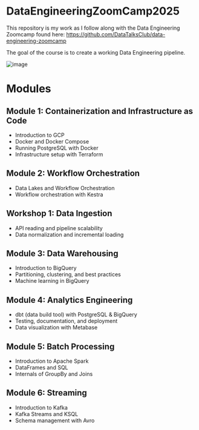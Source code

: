 # DataEngineeringZoomCamp2025
This repository is my work as I follow along with the Data Engineering Zoomcamp found here: https://github.com/DataTalksClub/data-engineering-zoomcamp

The goal of the course is to create a working Data Engineering pipeline. 

![image](https://github.com/user-attachments/assets/ad9cfca8-3d4e-4d9b-ba8e-943c1f5157ee)

# Modules

## Module 1: Containerization and Infrastructure as Code
- Introduction to GCP
- Docker and Docker Compose
- Running PostgreSQL with Docker
- Infrastructure setup with Terraform

## Module 2: Workflow Orchestration
- Data Lakes and Workflow Orchestration
- Workflow orchestration with Kestra

## Workshop 1: Data Ingestion
- API reading and pipeline scalability
- Data normalization and incremental loading

## Module 3: Data Warehousing
- Introduction to BigQuery
- Partitioning, clustering, and best practices
- Machine learning in BigQuery

## Module 4: Analytics Engineering
- dbt (data build tool) with PostgreSQL & BigQuery
- Testing, documentation, and deployment
- Data visualization with Metabase

## Module 5: Batch Processing
- Introduction to Apache Spark
- DataFrames and SQL
- Internals of GroupBy and Joins

## Module 6: Streaming
- Introduction to Kafka
- Kafka Streams and KSQL
- Schema management with Avro

